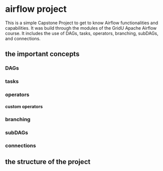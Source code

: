 # airflow project

This is a simple Capstone Project to get to know Airflow functionalities and capabilities. It was build through the modules of the GridU Apache Airflow course. It includes the use of DAGs, tasks, operators, branching, subDAGs, and connections.

## the important concepts

### DAGs

### tasks

### operators
#### custom operators

### branching

### subDAGs

### connections

## the structure of the project


